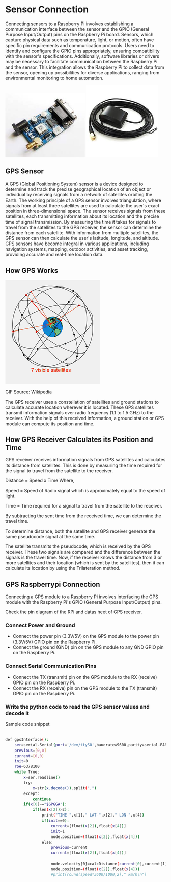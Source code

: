 # Sensor Connection
Connecting sensors to a Raspberry Pi involves establishing a communication interface between the sensor and the GPIO (General Purpose Input/Output) pins on the Raspberry Pi board. Sensors, which capture physical data such as temperature, light, or motion, often have specific pin requirements and communication protocols. Users need to identify and configure the GPIO pins appropriately, ensuring compatibility with the sensor's specifications. Additionally, software libraries or drivers may be necessary to facilitate communication between the Raspberry Pi and the sensor. This integration allows the Raspberry Pi to collect data from the sensor, opening up possibilities for diverse applications, ranging from environmental monitoring to home automation.

![Local Image](images/recv.jpeg "gps")
![Local Image](images/receiver.jpeg "antina")

## GPS Sensor
A GPS (Global Positioning System) sensor is a device designed to determine and track the precise geographical location of an object or individual by receiving signals from a network of satellites orbiting the Earth. The working principle of a GPS sensor involves triangulation, where signals from at least three satellites are used to calculate the user's exact position in three-dimensional space. The sensor receives signals from these satellites, each transmitting information about its location and the precise time of signal transmission. By measuring the time it takes for signals to travel from the satellites to the GPS receiver, the sensor can determine the distance from each satellite. With information from multiple satellites, the GPS sensor can then calculate the user's latitude, longitude, and altitude. GPS sensors have become integral in various applications, including navigation systems, mapping, outdoor activities, and asset tracking, providing accurate and real-time location data.

## How GPS Works

![Local Image](images/GPS.gif "GIF Source: Wikipedia")

GIF Source: Wikipedia

The GPS receiver uses a constellation of satellites and ground stations to calculate accurate location wherever it is located. These GPS satellites transmit information signals over radio frequency (1.1 to 1.5 GHz) to the receiver. With the help of this received information, a ground station or GPS module can compute its position and time.

## How GPS Receiver Calculates its Position and Time
GPS receiver receives information signals from GPS satellites and calculates its distance from satellites. This is done by measuring the time required for the signal to travel from the satellite to the receiver.

Distance = Speed x Time
Where,

Speed = Speed of Radio signal which is approximately equal to the speed of light. 

Time = Time required for a signal to travel from the satellite to the receiver.

By subtracting the sent time from the received time, we can determine the travel time.

To determine distance, both the satellite and GPS receiver generate the same pseudocode signal at the same time.

The satellite transmits the pseudocode; which is received by the GPS receiver.
These two signals are compared and the difference between the signals is the travel time.
Now, if the receiver knows the distance from 3 or more satellites and their location (which is sent by the satellites), then it can calculate its location by using the Trilateration method.

## GPS Raspberrypi Connection

Connecting a GPS module to a Raspberry Pi involves interfacing the GPS module with the Raspberry Pi's GPIO (General Purpose Input/Output) pins.

Check the pin diagram of the RPi and datas heet of GPS receiver.

### Connect Power and Ground

+ Connect the power pin (3.3V/5V) on the GPS module to the power pin (3.3V/5V) GPIO pin on the Raspberry Pi.
+ Connect the ground (GND) pin on the GPS module to any GND GPIO pin on the Raspberry Pi.

### Connect Serial Communication Pins

+ Connect the TX (transmit) pin on the GPS module to the RX (receive) GPIO pin on the Raspberry Pi.
+ Connect the RX (receive) pin on the GPS module to the TX (transmit) GPIO pin on the Raspberry Pi.

### Write the python code to read the GPS sensor values and decode it



Sample code snippet

``` bash

def gpsInterface():
    ser=serial.Serial(port='/dev/ttyS0',baudrate=9600,parity=serial.PARITY_NONE,stopbits=serial.STOPBITS_ONE,bytesize=serial.EIGHTBITS,timeout=1)
    previous=[0,0]
    current=[0,0]
    init=0
    roe=6378100
    while True:
        x=ser.readline()
        try:
            x=str(x.decode()).split(",")
        except:
            continue
        if(x[0]=="$GPGGA"):
            if(len(x[2])>2):
                print("TIME-",x[1]," LAT-",x[2]," LON-",x[4])
                if(init==0):
                    current=[float(x[2]),float(x[4])]
                    init=1
                    node.position=(float(x[2]),float(x[4]))
                else:
                    previous=current
                    current=[float(x[2]),float(x[4])]
            
                    node.velocity[0]=calcDistance(current[0],current[1],previous[0],previous[1])
                    node.position=(float(x[2]),float(x[4]))
                    #print(round(speed*3600/1000,2)," km/h\n")

```